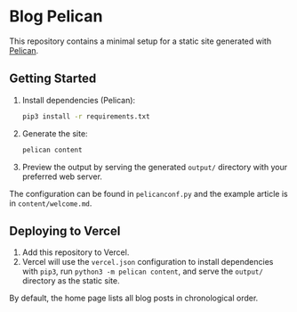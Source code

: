 # Blog Pelican

This repository contains a minimal setup for a static site generated with [Pelican](https://getpelican.com/).

## Getting Started

1. Install dependencies (Pelican):
   ```bash
   pip3 install -r requirements.txt
   ```
2. Generate the site:
   ```bash
   pelican content
   ```
3. Preview the output by serving the generated `output/` directory with your preferred web server.

The configuration can be found in `pelicanconf.py` and the example article is in `content/welcome.md`.

## Deploying to Vercel

1. Add this repository to Vercel.
2. Vercel will use the `vercel.json` configuration to install dependencies with `pip3`, run `python3 -m pelican content`, and serve the `output/` directory as the static site.

By default, the home page lists all blog posts in chronological order.

